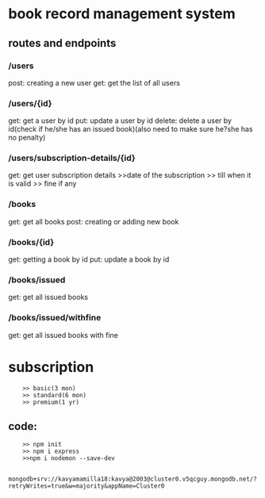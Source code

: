 # book record management system

## routes and endpoints
### /users
post: creating a new user
get: get the list of all users

### /users/{id}
get: get a user by id
put: update a user by id
delete: delete a user by id(check if he/she has an issued book)(also need to make sure he?she has no penalty)

### /users/subscription-details/{id}
get: get user subscription details
        >>date of the subscription
        >> till when it is valid
        >> fine if any
### /books
get: get all books
post: creating or adding new book

### /books/{id}
get: getting a book by id
put: update a book by id

### /books/issued
get: get all issued books

### /books/issued/withfine
get: get all issued books with fine

# subscription
        >> basic(3 mon)
        >> standard(6 mon)
        >> premium(1 yr)

## code:
        >> npm init
        >> npm i express
        >>npm i nodemon --save-dev

        mongodb+srv://kavyamamilla18:kavya@2003@cluster0.v5qcguy.mongodb.net/?retryWrites=true&w=majority&appName=Cluster0